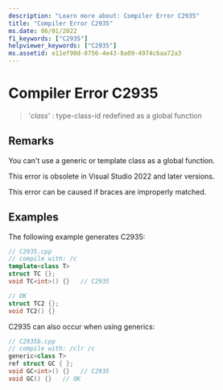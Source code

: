 ```yaml
---
description: "Learn more about: Compiler Error C2935"
title: "Compiler Error C2935"
ms.date: 06/01/2022
f1_keywords: ["C2935"]
helpviewer_keywords: ["C2935"]
ms.assetid: e11ef90d-0756-4e43-8a09-4974c6aa72a3
---
```

# Compiler Error C2935

> '*class*' : type-class-id redefined as a global function

## Remarks

You can't use a generic or template class as a global function.

This error is obsolete in Visual Studio 2022 and later versions.

This error can be caused if braces are improperly matched.

## Examples

The following example generates C2935:

```cpp
// C2935.cpp
// compile with: /c
template<class T>
struct TC {};
void TC<int>() {}   // C2935

// OK
struct TC2 {};
void TC2() {}
```

C2935 can also occur when using generics:

```cpp
// C2935b.cpp
// compile with: /clr /c
generic<class T>
ref struct GC { };
void GC<int>() {}   // C2935
void GC() {}   // OK
```
